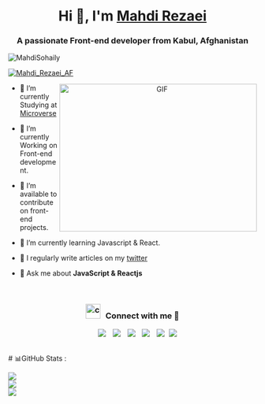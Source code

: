 <h1 align="center">Hi 👋, I'm <a href="https://mahdisohaily.github.io/Portfolio/" target="blank">
Mahdi Rezaei</a></h1>
<h3 align="center">A passionate Front-end developer from Kabul, Afghanistan</h3>

<p align="left"> <img src="https://komarev.com/ghpvc/?username=MahdiSohaily&label=Profile%20views&color=blueviolet&style=flat" alt="MahdiSohaily" /> </p>

<p align="left"> <a href="https://twitter.com/Mahdi_Rezaei_AF" target="blank"><img src="https://img.shields.io/twitter/follow/Mahdi_Rezaei_AF?logo=twitter&style=for-the-badge" alt="Mahdi_Rezaei_AF" /></a> </p>

<a target="_blank" align="center">
  <img align="right" top="500" height="300" width="400" alt="GIF" src="https://camo.githubusercontent.com/a4c584bce1c41271485d28f92aaf9f581b3c88b68ca723b6edfd58b4ba988c2b/68747470733a2f2f63646e2e6472696262626c652e636f6d2f75736572732f313138373833362f73637265656e73686f74732f363533393432392f70726f6772616d65722e676966">
</a>

- 📝 I’m currently Studying at <a href="https://microverse.org/" target="blank">Microverse</a>

- 🌱 I’m currently Working on Front-end development.

- 🤝 I’m available to contribute on front-end projects.

- 🌱 I’m currently learning Javascript & React.

- 📝 I regularly write articles on my <a href="https://twitter.com/Mahdi_Rezaei_AF" target="blank">twitter</a>

- 💬 Ask me about **JavaScript & Reactjs**

<br/>
<h3 align="center" > <img src="https://media.giphy.com/media/iY8CRBdQXODJSCERIr/giphy.gif" width="30" height="30" style="margin-right: 10px;" alt="contact with me">Connect with me 🤝 </h3>

<p align="center">

 <div align="center"  class="icons-social" style="margin-left: 10px;">
        <a style="margin-left: 10px;"  target="_blank" href="https://www.linkedin.com/in/mahdi-rezaei-74705713b">
   <img src="https://img.icons8.com/doodle/40/000000/linkedin--v2.png"></a>
        <a style="margin-left: 10px;" target="_blank" href="https://github.com/MahdiSohaily">
  <img src="https://img.icons8.com/doodle/40/000000/github--v1.png"></a>
  <a style="margin-left: 10px;" target="_blank" href="https://stackoverflow.com/users/11258461/mahdi-rezaei?tab=profile">
    <img src="https://img.icons8.com/external-tal-revivo-color-tal-revivo/40/000000/external-stack-overflow-is-a-question-and-answer-site-for-professional-logo-color-tal-revivo.png"></a>
    <a style="margin-left: 10px;" target="_blank" href="https://dev.to/mahdisohaily">
     <img src="https://img.icons8.com/external-sketchy-juicy-fish/0.6x/external-blog-online-services-sketchy-sketchy-juicy-fish.png"></a>
  <a style="margin-left: 10px;" target="_blank" href="https://twitter.com/Mahdi_Rezaei_AF">
   <img src="https://img.icons8.com/doodle/1x/twitter-squared--v2.png" ></a>
  <a style="margin-left: 5px;" target="_blank" href="#">
     <img src="https://img.icons8.com/plasticine/0.5x/resume.png" ></a>
      </div>

</p>
<br>
# 📊GitHub Stats :

![](https://github-readme-stats.vercel.app/api?username=MahdiSohaily&show_icons=true&theme=gotham)<br/>
![](https://github-readme-streak-stats.herokuapp.com/?user=MahdiSohaily&&show_icons=true&theme=gotham)<br/>
![](https://github-readme-stats.vercel.app/api/top-langs/?username=MahdiSohaily&show_icons=true&theme=gotham)
